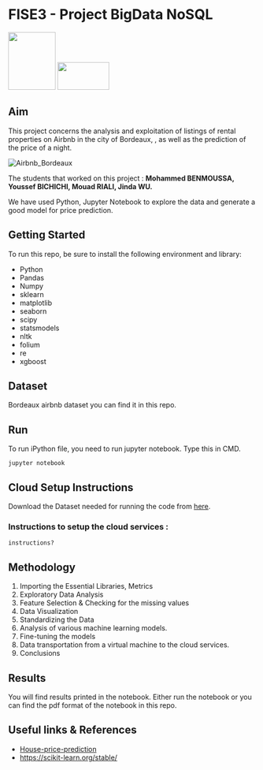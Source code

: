 # FISE3 - Project BigData NoSQL
<img src="https://www.telecom-st-etienne.fr/wp-content/uploads/sites/3/2015/12/telecom_saint_etienne_logo_transparent-768x943.png" width="96" height="117">
<img src="https://www.bgp4.com/wp-content/uploads/2019/08/Scikit_learn_logo_small.svg_-840x452.png" width="105" height="56">


## Aim
This project concerns the analysis and exploitation of listings of rental properties on Airbnb in the city of Bordeaux, , as well as the prediction of the price of a night.

![Airbnb_Bordeaux](bordeaux_airbnb.png)

The students that worked on this project : **Mohammed BENMOUSSA, Youssef BICHICHI, Mouad RIALI, Jinda WU.**

We have used Python, Jupyter Notebook to explore the data and generate a good model for price prediction.

## Getting Started 
To run this repo, be sure to install the following environment and library:
- Python
- Pandas
- Numpy
- sklearn
- matplotlib
- seaborn
- scipy
- statsmodels
- nltk
- folium
- re
- xgboost

## Dataset
Bordeaux airbnb dataset you can find it in this repo.

## Run
To run iPython file, you need to run jupyter notebook. Type this in CMD.
```
jupyter notebook
```

## Cloud Setup Instructions
Download the Dataset needed for running the code from [here](https://mootse.telecom-st-etienne.fr/mod/resource/view.php?id=29857).

### Instructions to setup the cloud services :
```
instructions?
```

## Methodology
1. Importing the Essential Libraries, Metrics
2. Exploratory Data Analysis
3. Feature Selection & Checking for the missing values
4. Data Visualization
5. Standardizing the Data
6. Analysis of various machine learning models.
7. Fine-tuning the models
8. Data transportation from a virtual machine to the cloud services.
9. Conclusions

## Results
You will find results printed in the notebook.
Either run the notebook or you can find the pdf format of the notebook in this repo.

## Useful links & References
- [House-price-prediction](https://www.kaggle.com/emrearslan123/house-price-prediction) 
- https://scikit-learn.org/stable/
